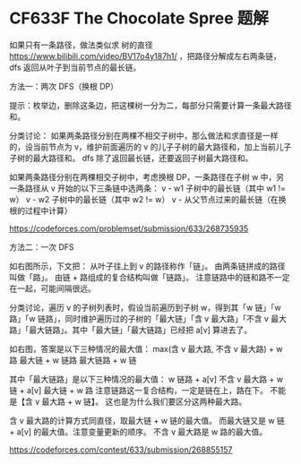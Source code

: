 # CF633F The Chocolate Spree 题解

如果只有一条路径，做法类似求 树的直径 https://www.bilibili.com/video/BV17o4y187h1/ ，把路径分解成左右两条链，dfs 返回从叶子到当前节点的最长链。

方法一：两次 DFS（换根 DP）

提示：枚举边，删除这条边，把这棵树一分为二，每部分只需要计算一条最大路径和。

分类讨论：
如果两条路径分别在两棵不相交子树中，那么做法和求直径是一样的，设当前节点为 v，维护前面遍历的 v 的儿子子树的最大路径和，加上当前儿子子树的最大路径和。
dfs 除了返回最长链，还要返回子树最大路径和。

如果两条路径分别在两棵相交子树中，考虑换根 DP，一条路径在子树 w 中，另一条路径从 v 开始的以下三条链中选两条：
v - w1 子树中的最长链（其中 w1 != w）
v - w2 子树中的最长链（其中 w2 != w）
v - 从父节点过来的最长链（在换根的过程中计算）

https://codeforces.com/problemset/submission/633/268735935

方法二：一次 DFS

如右图所示，下文把：
从叶子往上到 v 的路径称作「链」。
由两条链拼成的路径叫做「路」。
由链 + 路组成的复合结构叫做「链路」。
注意链路中的链和路不一定在一起，可能间隔很远。

分类讨论，遍历 v 的子树列表时，假设当前遍历到子树 w，得到其「w 链」「w 路」「w 链路」，同时维护遍历过的子树的「最大链」「含 v 最大路」「不含 v 最大路」「最大链路」。其中「最大链」「最大链路」已经把 a[v] 算进去了。

如右图，答案是以下三种情况的最大值：
max(含 v 最大路, 不含 v 最大路) + w 路
最大链 + w 链路
最大链路 + w 链

其中「最大链路」是以下三种情况的最大值：
w 链路 + a[v]
不含 v 最大路 + w 链 + a[v]
最大链 + w 路
注意链路这一复合结构，一定是链在上，路在下。
不能是【含 v 最大路 + w 链】。
这也是为什么我们要区分这两种最大路。

含 v 最大路的计算方式同直径，取最大链 + w 链的最大值。
而最大链又是 w 链 + a[v] 的最大值。注意变量更新的顺序。
不含 v 最大路是 w 路的最大值。

https://codeforces.com/contest/633/submission/268855157
